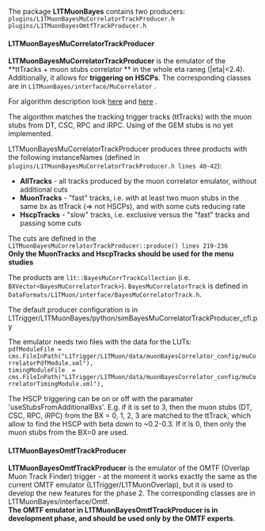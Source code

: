 The package **L1TMuonBayes** contains two producers:  
`plugins/L1TMuonBayesMuCorrelatorTrackProducer.h`  
`plugins/L1TMuonBayesOmtfTrackProducer.h`

#### L1TMuonBayesMuCorrelatorTrackProducer
**L1TMuonBayesMuCorrelatorTrackProducer** is the emulator of the **ttTracks + muon stubs correlator ** in the whole eta raneg (|eta|<2.4). Additionally, it allows for **triggering on HSCPs**. The corresponding classes are in `L1TMuonBayes/interface/MuCorrelator` .

For algorithm description look [here](https://indico.cern.ch/event/791517/contributions/3362988/attachments/1818183/2973006/190326_muon_correlator_CIEMAT.pdf) and [here](https://indico.cern.ch/event/818788/contributions/3420714/subcontributions/280120/attachments/1841157/3018726/190508_muon_correlator_algorithm_meeting.pdf) .

The algorithm matches the tracking trigger tracks (ttTracks) with the muon stubs from DT, CSC, RPC and iRPC. Using of the GEM stubs is no yet implemented. 

L1TMuonBayesMuCorrelatorTrackProducer produces three products with the following instanceNames (defined in `plugins/L1TMuonBayesMuCorrelatorTrackProducer.h lines 40-42`):  
* **AllTracks** - all tracks produced by the muon correlator emulator, without additional cuts  
* **MuonTracks** - "fast" tracks, i.e. with at least two muon stubs in the same bx as ttTrack (=> not HSCPs), and with some cuts reducing rate  
* **HscpTracks** - "slow" tracks, i.e. exclusive versus the "fast" tracks and passing some cuts  

The cuts are defined in the `L1TMuonBayesMuCorrelatorTrackProducer::produce() lines 219-236`  
**Only the MuonTracks and HscpTracks should be used for the menu studies**  

The products are `l1t::BayesMuCorrTrackCollection` (i.e. `BXVector<BayesMuCorrelatorTrack>`). `BayesMuCorrelatorTrack` is defined in `DataFormats/L1TMuon/interface/BayesMuCorrelatorTrack.h`.

The default producer configuration is in L1Trigger/L1TMuonBayes/python/simBayesMuCorrelatorTrackProducer_cfi.py

The emulator needs two files with the data for the LUTs:  
`pdfModuleFile = cms.FileInPath("L1Trigger/L1TMuon/data/muonBayesCorrelator_config/muCorrelatorPdfModule.xml"),`  
`timingModuleFile  = cms.FileInPath("L1Trigger/L1TMuon/data/muonBayesCorrelator_config/muCorrelatorTimingModule.xml"),`

The HSCP triggering can be on or off with the paramater 'useStubsFromAdditionalBxs'. E.g. if it is set to 3, then the muon stubs (DT, CSC, RPC, iRPC) from the BX = 0, 1, 2, 3 are matched to the ttTrack, which allow to find the HSCP with beta down to ~0.2-0.3. If it is 0, then only the muon stubs from the BX=0 are used. 

#### L1TMuonBayesOmtfTrackProducer
**L1TMuonBayesOmtfTrackProducer** is the emulator of the OMTF (Overlap Muon Track Finder) trigger - at the moment it works exactly the same as the current OMTF emulator (L1Trigger/L1TMuonOverlap), but it is used to develop the new features for the phase 2. The corresponding classes are in L1TMuonBayes/interface/Omtf.  
**The OMTF emulator in L1TMuonBayesOmtfTrackProducer is in development phase, and should be used only by the OMTF experts**.


